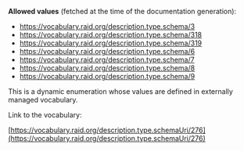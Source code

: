 



**Allowed values** (fetched at the time of the documentation generation):

* https://vocabulary.raid.org/description.type.schema/3
* https://vocabulary.raid.org/description.type.schema/318
* https://vocabulary.raid.org/description.type.schema/319
* https://vocabulary.raid.org/description.type.schema/6
* https://vocabulary.raid.org/description.type.schema/7
* https://vocabulary.raid.org/description.type.schema/8
* https://vocabulary.raid.org/description.type.schema/9


This is a dynamic enumeration whose values are defined in externally managed vocabulary. 

Link to the vocabulary:

[https://vocabulary.raid.org/description.type.schemaUri/276](https://vocabulary.raid.org/description.type.schemaUri/276)










